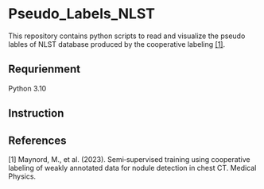 # Pseudo_Labels_NLST

This repository contains python scripts to read and visualize the pseudo lables of NLST database produced by the cooperative labeling [[1]](#1).

## Requrienment
Python 3.10

## Instruction



## References
<a id="1">[1]</a> 
Maynord, M., et al. (2023). Semi‐supervised training using cooperative labeling of weakly annotated data for nodule detection in chest CT. Medical Physics.